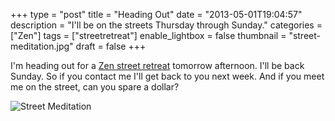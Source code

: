 +++
type = "post"
title = "Heading Out"
date = "2013-05-01T19:04:57"
description = "I'll be on the streets Thursday through Sunday."
categories = ["Zen"]
tags = ["streetretreat"]
enable_lightbox = false
thumbnail = "street-meditation.jpg"
draft = false
+++

<p>I'm heading out for a <a href="/blog/begging/">Zen street retreat</a> tomorrow afternoon. I'll be back Sunday. So if you contact me I'll get back to you next week. And if you meet me on the street, can you spare a dollar?</p>
<p><img style="display:block; margin-left:auto; margin-right:auto;" src="street-meditation.jpg" alt="Street Meditation" title="street-meditation.jpg" border="0"   /></p>
    